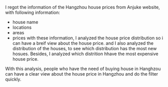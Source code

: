 I regot the information of the Hangzhou house prices from Anjuke website, with following information:
* house name
* locations
* areas
* prices
with these information, I analyzed the house price distribution so i can have a breif view about the house price.
and I also analyzed the distribution of the houses, to see which distribution has the most new hosues. Besides, I analyzed which distrition hhave the most expensive house price. 

With this analysis, people who have the need of buying house in Hanghzou can have a clear view about the house price in Hangzhou and do the filter quickly.
